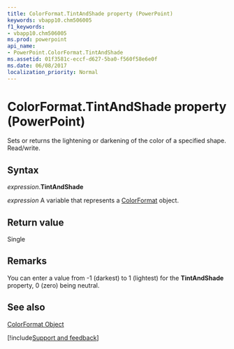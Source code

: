 ```yaml
---
title: ColorFormat.TintAndShade property (PowerPoint)
keywords: vbapp10.chm506005
f1_keywords:
- vbapp10.chm506005
ms.prod: powerpoint
api_name:
- PowerPoint.ColorFormat.TintAndShade
ms.assetid: 01f3581c-eccf-d627-5ba0-f560f58e6e0f
ms.date: 06/08/2017
localization_priority: Normal
---
```



# ColorFormat.TintAndShade property (PowerPoint)

Sets or returns the lightening or darkening of the color of a specified shape. Read/write.


## Syntax

_expression_.**TintAndShade**

_expression_ A variable that represents a [ColorFormat](PowerPoint.ColorFormat.md) object.


## Return value

Single


## Remarks

You can enter a value from -1 (darkest) to 1 (lightest) for the  **TintAndShade** property, 0 (zero) being neutral.


## See also


[ColorFormat Object](PowerPoint.ColorFormat.md)

[!include[Support and feedback](~/includes/feedback-boilerplate.md)]